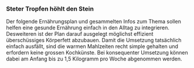### Steter Tropfen höhlt den Stein

Der folgende Ernährungsplan und gesammelten Infos zum Thema sollen helfen eine gesunde Ernährung einfach in den Alltag zu integrieren.
Desweiteren ist der Plan darauf ausgelegt möglichst effizient überschüssiges Körperfett abzubauen.
Damit die Umsetzung tatsächlich einfach ausfällt, sind die warmen Mahlzeiten recht simple gehalten und erfordern keine grossen Kochkünste.
Bei konsequenter Umsetzung können dabei am Anfang bis zu 1,5 Kilogramm pro Woche abgenommen werden.
